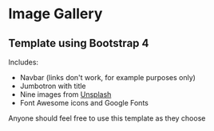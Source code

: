 # Image Gallery
## Template using Bootstrap 4
Includes:
* Navbar (links don't work, for example purposes only)
* Jumbotron with title
* Nine images from [Unsplash](https://unsplash.com/)
* Font Awesome icons and Google Fonts

Anyone should feel free to use this template as they choose
